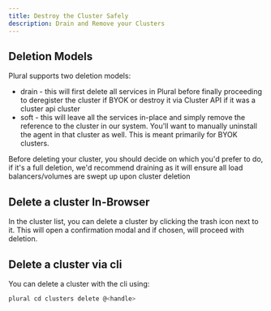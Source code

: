 ```yaml
---
title: Destroy the Cluster Safely
description: Drain and Remove your Clusters
---
```


## Deletion Models

Plural supports two deletion models:

- drain - this will first delete all services in Plural before finally proceeding to deregister the cluster if BYOK or destroy it via Cluster API if it was a cluster api cluster
- soft - this will leave all the services in-place and simply remove the reference to the cluster in our system. You'll want to manually uninstall the agent in that cluster as well. This is meant primarily for BYOK clusters.

Before deleting your cluster, you should decide on which you'd prefer to do, if it's a full deletion, we'd recommend draining as it will ensure all load balancers/volumes are swept up upon cluster deletion

## Delete a cluster In-Browser

In the cluster list, you can delete a cluster by clicking the trash icon next to it. This will open a confirmation modal and if chosen, will proceed with deletion.

## Delete a cluster via cli

You can delete a cluster with the cli using:

```sh
plural cd clusters delete @<handle>
```
